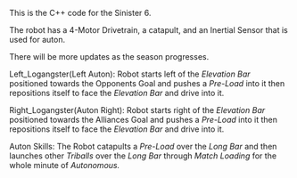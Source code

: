 This is the C++ code for the Sinister 6.

The robot has a 4-Motor Drivetrain, a catapult, and an Inertial Sensor that is used for auton.

There will be more updates as the season progresses.

Left_Logangster(Left Auton): Robot starts left of the *Elevation Bar* positioned towards the Opponents Goal and pushes a *Pre-Load* into it then repositions itself to face the *Elevation Bar* and drive into it.

Right_Logangster(Auton Right): Robot starts right of the *Elevation Bar* positioned towards the Alliances Goal and pushes a *Pre-Load* into it then repositions itself to face the *Elevation Bar* and drive into it.

Auton Skills: The Robot catapults a *Pre-Load* over the *Long Bar* and then launches other *Triballs* over the *Long Bar* through *Match Loading* for the whole minute of *Autonomous.*